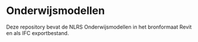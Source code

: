 # Onderwijsmodellen
Deze repository bevat de NLRS Onderwijsmodellen in het bronformaat Revit en als IFC exportbestand.
